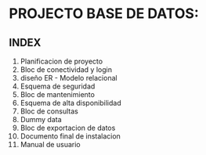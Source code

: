 # PROJECTO BASE DE DATOS:

## INDEX

1. Planificacion de proyecto
2. Bloc de conectividad y login
3. diseño ER - Modelo relacional
4. Esquema de seguridad
5. Bloc de mantenimiento
6. Esquema de alta disponibilidad
7. Bloc de consultas
8. Dummy data
9. Bloc de exportacion de datos
10. Documento final de instalacion
11. Manual de usuario
